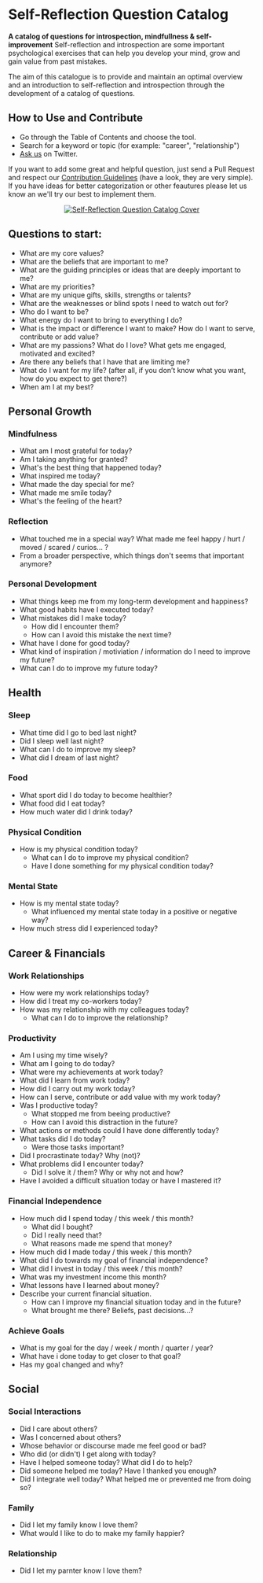 # Self-Reflection Question Catalog
**A catalog of questions for introspection, mindfullness & self-improvement**
Self-reflection and introspection are some important psychological exercises that can help you develop your mind, grow and gain value from past mistakes.

The aim of this catalogue is to provide and maintain an optimal overview and an introduction to self-reflection and introspection through the development of a catalog of questions. 

## How to Use and Contribute
- Go through the Table of Contents and choose the tool.
- Search for a keyword or topic (for example: "career", "relationship")
- [Ask us](https://twitter.com/yournally) on Twitter. 

If you want to add some great and helpful question, just send a Pull Request and respect our [Contribution Guidelines](https://github.com/Yournally/self-reflection-catalog/blob/master/Contribution-Guidelines.md) (have a look, they are very simple). 
If you have ideas for better categorization or other feautures please let us know an we'll try our best to implement them. 

<p align="center">
    <a href="https://yournally.app/en/home">
        <img src="https://github.com/Yournally/self-reflection-catalog/blob/master/Media/self-reflection-cover.png" alt="Self-Reflection Question Catalog Cover"/>
    </a>
</p>

## Questions to start:

- What are my core values? 
- What are the beliefs that are important to me?
- What are the guiding principles or ideas that are deeply important to me?
- What are my priorities?
- What are my unique gifts, skills, strengths or talents?
- What are the weaknesses or blind spots I need to watch out for?
- Who do I want to be?
- What energy do I want to bring to everything I do?
- What is the impact or difference I want to make? How do I want to serve, contribute or add value?
- What are my passions? What do I love? What gets me engaged, motivated and excited?
- Are there any beliefs that I have that are limiting me?
- What do I want for my life? (after all, if you don’t know what you want, how do you expect to get there?)
- When am I at my best?

## Personal Growth
### Mindfulness
- What am I most grateful for today?
- Am I taking anything for granted?
- What's the best thing that happened today?
- What inspired me today?
- What made the day special for me? 
- What made me smile today?
- What's the feeling of the heart?

### Reflection
- What touched me in a special way? What made me feel happy / hurt / moved / scared / curios... ? 
- From a broader perspective, which things don't seems that important anymore?


### Personal Development
- What things keep me from my long-term development and happiness?
- What good habits have I executed today?
- What mistakes did I make today? 
    - How did I encounter them?  
    - How can I avoid this mistake the next time? 
-  What have I done for good today?
- What kind of inspiration / motiviation / information do I need to improve my future?
- What can I do to improve my future today?

## Health 
### Sleep
- What time did I go to bed last night? 
- Did I sleep well last night? 
- What can I do to improve my sleep?
- What did I dream of last night?

### Food
- What sport did I do today to become healthier?
- What food did I eat today? 
- How much water did I drink today?

### Physical Condition
- How is my physical condition today? 
    - What can I do to improve my physical condition? 
    - Have I done something for my physical condition today?

### Mental State
- How is my mental state today?
    - What influenced my mental state today in a positive or negative way?
- How much stress did I experienced today?

## Career & Financials
### Work Relationships
- How were my work relationships today?
- How did I treat my co-workers today?
- How was my relationship with my colleagues today?
    - What can I do to improve the relationship?

### Productivity
- Am I using my time wisely?
- What am I going to do today?
- What were my achievements at work today?
- What did I learn from work today?
- How did I carry out my work today?
- How can I serve, contribute or add value with my work today?
- Was I productive today?
    - What stopped me from beeing productive?
    - How can I avoid this distraction in the future?
- What actions or methods could I have done differently today?
- What tasks did I do today?
    - Were those tasks important?
- Did I procrastinate today? Why (not)?
- What problems did I encounter today?
    - Did I solve it / them? Why or why not and how?
- Have I avoided a difficult situation today or have I mastered it? 

### Financial Independence
- How much did I spend today / this week / this month?
    - What did I bought?
    - Did I really need that?
    - What reasons made me spend that money?
- How much did I made today / this week / this month?
- What did I do towards my goal of financial independence?
- What did I invest in today / this week / this month?
- What was my investment income this month? 
- What lessons have I learned about money?
- Describe your current financial situation.
    - How can I improve my financial situation today and in the future? 
    - What brought me there? Beliefs, past decisions...? 
    
### Achieve Goals
- What is my goal for the day / week / month / quarter / year?
- What have i done today to get closer to that goal?
- Has my goal changed and why?
    
## Social 
### Social Interactions
- Did I care about others? 
- Was I concerned about others?
- Whose behavior or discourse made me feel good or bad?
- Who did (or didn't) I get along with today?
- Have I helped someone today? What did I do to help? 
- Did someone helped me today? Have I thanked you enough?
- Did I integrate well today? What helped me or prevented me from doing so?

### Family
- Did I let my family know I love them?
- What would I like to do to make my family happier?

### Relationship
- Did I let my parnter know I love them?
